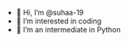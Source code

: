 - 👋 Hi, I’m @suhaa-19
- 👀 I’m interested in coding
- 🌱 I’m an intermediate in Python

<!---
suhaa-19/suhaa-19 is a ✨ special ✨ repository because its `README.md` (this file) appears on your GitHub profile.
You can click the Preview link to take a look at your changes.
--->
